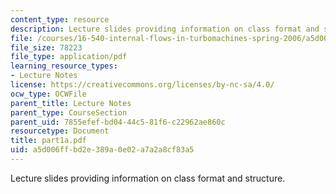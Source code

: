 ```yaml
---
content_type: resource
description: Lecture slides providing information on class format and structure.
file: /courses/16-540-internal-flows-in-turbomachines-spring-2006/a5d006ffbd2e389a0e02a7a2a8cf83a5_part1a.pdf
file_size: 78223
file_type: application/pdf
learning_resource_types:
- Lecture Notes
license: https://creativecommons.org/licenses/by-nc-sa/4.0/
ocw_type: OCWFile
parent_title: Lecture Notes
parent_type: CourseSection
parent_uid: 7855efef-bd04-44c5-81f6-c22962ae860c
resourcetype: Document
title: part1a.pdf
uid: a5d006ff-bd2e-389a-0e02-a7a2a8cf83a5
---
```

Lecture slides providing information on class format and structure.